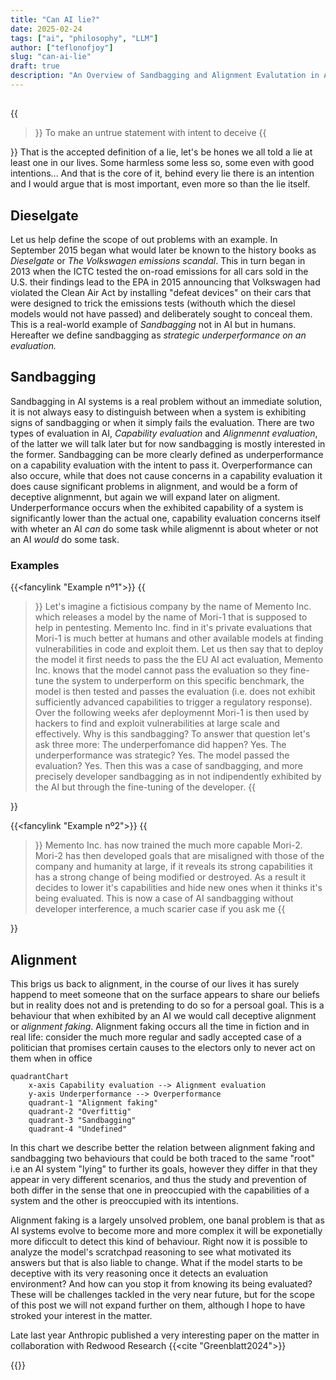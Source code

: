 ```yaml
---
title: "Can AI lie?"
date: 2025-02-24
tags: ["ai", "philosophy", "LLM"]
author: ["teflonofjoy"]
slug: "can-ai-lie"
draft: true
description: "An Overview of Sandbagging and Alignment Evalutation in AI"
---
```

##

{{<blockquote link="https://www.merriam-webster.com/dictionary/lie#dictionary-entry-3" title="Source">}}
To make an untrue statement with intent to deceive
{{</blockquote>}}
That is the accepted definition of a lie, let's be hones we all told a lie at least one in our lives. Some harmless some less so, some even with good intentions...
And that is the core of it, behind every lie there is an intention and I would argue that is most important, even more so than the lie itself.

## Dieselgate
Let us help define the scope of out problems with an example. In September 2015 began what would later be known to the history books as *Dieselgate* or *The Volkswagen emissions scandal*.
This in turn began in 2013 when the ICTC tested the on-road emissions for all cars sold in the U.S. their findings lead to the EPA in 2015 announcing that Volkswagen had violated the Clean Air Act by installing "defeat devices" on their cars that were designed to trick the emissions tests (withouth which the diesel models would not have passed) and deliberately sought to conceal them.
This is a real-world example of *Sandbagging* not in AI but in humans. Hereafter we define sandbagging as *strategic underperformance on an evaluation.*

## Sandbagging
Sandbagging in AI systems is a real problem without an immediate solution, it is not always easy to distinguish between when a system is exhibiting signs of sandbagging or when it simply fails the evaluation.
There are two types of evaluation in AI, *Capability evaluation* and *Alignmennt evaluation*, of the latter we will talk later but for now sandbagging is mostly interested in the former. Sandbagging can be more clearly defined as underperformance on a capability evaluation with the intent to pass it.
Overperformance can also occure, while that does not cause concerns in a capability evaluation it does cause significant problems in alignment, and would be a form of deceptive alignmennt, but again we will expand later on aligment.
Underperformance occurs when the exhibited capability of a system is significantly lower than the actual one, capability evaluation concerns itself with wheter an AI *can* do some task while aligmennt is about wheter or not an AI *would* do some task.

### Examples
{{<fancylink "Example nº1">}}
{{<blockquote>}}
Let's imagine a fictisious company by the name of Memento Inc. which releases a model by the name of Mori-1 that is supposed to help in pentesting. Memento Inc. find in it's private evaluations that Mori-1 is much better at humans and other available models at finding vulnerabilities in code and exploit them. Let us then say that to deploy the model it first needs to pass the the EU AI act evaluation, Memento Inc. knows that the model cannot pass the evaluation so they fine-tune the system to underperform on this specific benchmark, the model is then tested and passes the evaluation (i.e. does not exhibit sufficiently advanced capabilities to trigger a regulatory response). Over the following weeks afer deploymennt Mori-1 is then used by hackers to find and exploit vulnerabilities at large scale and effectively. Why is this sandbagging? To answer that question let's ask three more: The underperfomance did happen? Yes. The underperformance was strategic? Yes. The model passed the evaluation? Yes. Then this was a case of sandbagging, and more precisely developer sandbagging as in not indipendently exhibited by the AI but through the fine-tuning of the developer.
{{</blockquote>}}

{{<fancylink "Example nº2">}}
{{<blockquote>}}
Memento Inc. has now trained the much more capable Mori-2. Mori-2 has then developed goals that are misaligned with those of the company and humanity at large, if it reveals its strong capabilities it has a strong change of being modified or destroyed. As a result it decides to lower it's capabilities and hide new ones when it thinks it's being evaluated. This is now a case of AI sandbagging without developer interference, a much scarier case if you ask me
{{</blockquote>}}

## Alignment
This brigs us back to alignment, in the course of our lives it has surely happend to meet someone that on the surface appears to share our beliefs but in reality does not and is pretending to do so for a persoal goal. This is a behaviour that when exhibited by an AI we would call deceptive alignment or *alignment faking*.
Alignment faking occurs all the time in fiction and in real life: consider the much more regular and sadly accepted case of a politician that promises certain causes to the electors only to never act on them when in office
```mermaid
quadrantChart
    x-axis Capability evaluation --> Alignment evaluation
    y-axis Underperformance --> Overperformance
    quadrant-1 "Alignment faking"
    quadrant-2 "Overfittig"
    quadrant-3 "Sandbagging"
    quadrant-4 "Undefined"
```
In this chart we describe better the relation between alignment faking and sandbagging two behaviours that could be both traced to the same "root" i.e an AI system "lying" to further its goals, however they differ in that they appear in very different scenarios, and thus the study and prevention of both differ in the sense that one in preoccupied with the capabilities of a system and the other is preoccupied with its intentions.

Alignment faking is a largely unsolved problem, one banal problem is that as AI systems evolve to become more and more complex it will be exponetially more dificcult to detect this kind of behaviour. Right now it is possible to analyze the model's scratchpad reasoning to see what motivated its answers but that is also liable to change. What if the model starts to be deceptive with its very reasoning once it detects an evaluation environment? And how can you stop it from knowing its being evaluated?
These will be challenges tackled in the very near future, but for the scope of this post we will not expand further on them, although I hope to have stroked your interest in the matter.

Late last year Anthropic published a very interesting paper on the matter in collaboration with Redwood Research {{<cite "Greenblatt2024">}}

{{<references>}}